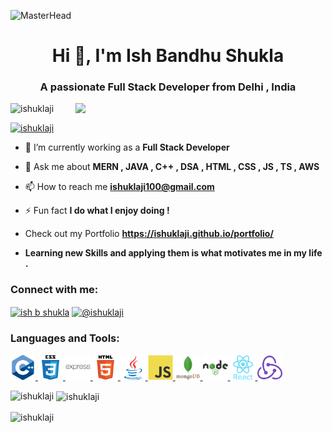 ![MasterHead]([https://i.giphy.com/RbDKaczqWovIugyJmW.webp](https://c.tenor.com/UttC4AITYR4AAAAd/tenor.gif))
<h1 align="center">Hi 👋, I'm Ish Bandhu Shukla</h1>
<h3 align="center">A passionate Full Stack Developer from Delhi , India</h3>

<p><img align="right" alt"Coding" width="400" src="https://hack.codingblocks.com/_nuxt/img/maingif.1646021.gif"></p>

<p align="left"> <img src="https://komarev.com/ghpvc/?username=ishuklaji&label=Profile%20views&color=0e75b6&style=flat" alt="ishuklaji" /> </p>

<p align="left"> <a href="https://github.com/ryo-ma/github-profile-trophy"><img src="https://github-profile-trophy.vercel.app/?username=ishuklaji" alt="ishuklaji" /></a> </p>

- 🌱 I’m currently working as a **Full Stack Developer**

- 💬 Ask me about **MERN , JAVA , C++ , DSA , HTML , CSS , JS , TS , AWS**

- 📫 How to reach me **ishuklaji100@gmail.com**

- ⚡ Fun fact **I do what I enjoy doing !**

- Check out my Portfolio **<https://ishuklaji.github.io/portfolio/>**

- **Learning new Skills and applying them is what motivates me in my life .**

<h3 align="left">Connect with me:</h3>
<p align="left">
<a href="https://www.linkedin.com/in/ish-b-shukla-016a34214" target="blank"><img align="center" src="https://raw.githubusercontent.com/rahuldkjain/github-profile-readme-generator/master/src/images/icons/Social/linked-in-alt.svg" alt="ish b shukla" height="30" width="40" /></a>
<a href="https://hashnode.com/@ishuklaji" target="blank"><img align="center" src="https://raw.githubusercontent.com/rahuldkjain/github-profile-readme-generator/master/src/images/icons/Social/hashnode.svg" alt="@ishuklaji" height="30" width="40" /></a>
</p>

<h3 align="left">Languages and Tools:</h3>
<p align="left"> <a href="https://www.w3schools.com/cpp/" target="_blank" rel="noreferrer"> <img src="https://raw.githubusercontent.com/devicons/devicon/master/icons/cplusplus/cplusplus-original.svg" alt="cplusplus" width="40" height="40"/> </a> <a href="https://www.w3schools.com/css/" target="_blank" rel="noreferrer"> <img src="https://raw.githubusercontent.com/devicons/devicon/master/icons/css3/css3-original-wordmark.svg" alt="css3" width="40" height="40"/> </a> <a href="https://expressjs.com" target="_blank" rel="noreferrer"> <img src="https://raw.githubusercontent.com/devicons/devicon/master/icons/express/express-original-wordmark.svg" alt="express" width="40" height="40"/> </a> <a href="https://www.w3.org/html/" target="_blank" rel="noreferrer"> <img src="https://raw.githubusercontent.com/devicons/devicon/master/icons/html5/html5-original-wordmark.svg" alt="html5" width="40" height="40"/> </a> <a href="https://www.java.com" target="_blank" rel="noreferrer"> <img src="https://raw.githubusercontent.com/devicons/devicon/master/icons/java/java-original.svg" alt="java" width="40" height="40"/> </a> <a href="https://developer.mozilla.org/en-US/docs/Web/JavaScript" target="_blank" rel="noreferrer"> <img src="https://raw.githubusercontent.com/devicons/devicon/master/icons/javascript/javascript-original.svg" alt="javascript" width="40" height="40"/> </a> <a href="https://www.mongodb.com/" target="_blank" rel="noreferrer"> <img src="https://raw.githubusercontent.com/devicons/devicon/master/icons/mongodb/mongodb-original-wordmark.svg" alt="mongodb" width="40" height="40"/> </a> <a href="https://nodejs.org" target="_blank" rel="noreferrer"> <img src="https://raw.githubusercontent.com/devicons/devicon/master/icons/nodejs/nodejs-original-wordmark.svg" alt="nodejs" width="40" height="40"/> </a> <a href="https://reactjs.org/" target="_blank" rel="noreferrer"> <img src="https://raw.githubusercontent.com/devicons/devicon/master/icons/react/react-original-wordmark.svg" alt="react" width="40" height="40"/> </a> <a href="https://redux.js.org" target="_blank" rel="noreferrer"> <img src="https://raw.githubusercontent.com/devicons/devicon/master/icons/redux/redux-original.svg" alt="redux" width="40" height="40"/> </a> </p>

<p><img align="left" src="https://github-readme-stats.vercel.app/api/top-langs?username=ishuklaji&show_icons=true&locale=en&layout=compact" alt="ishuklaji" /></p>

<p>&nbsp;<img align="center" src="https://github-readme-stats.vercel.app/api?username=ishuklaji&show_icons=true&locale=en" alt="ishuklaji" /></p>

<p><img align="center" src="https://github-readme-streak-stats.herokuapp.com/?user=ishuklaji&" alt="ishuklaji" /></p>
